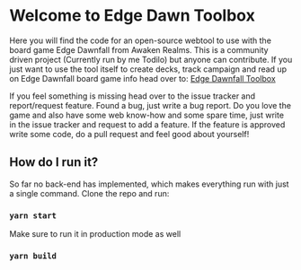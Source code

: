 # Welcome to Edge Dawn Toolbox

Here you will find the code for an open-source webtool to use with the board game Edge Dawnfall from Awaken Realms. This is a community driven project (Currently run by me Todilo) but anyone can contribute. If you just want to use the tool itself to create decks, track campaign and read up on Edge Dawnfall board game info head over to:
[Edge Dawnfall Toolbox](www.edgedawnfalltoolbox.com)

If you feel something is missing head over to the issue tracker and report/request feature. Found a bug, just write a bug report. Do you love the game and also have some web know-how and some spare time, just write in the issue tracker and request to add a feature. If the feature is approved write some code, do a pull request and feel good about yourself!

## How do I run it?

So far no back-end has implemented, which makes everything run with just a single command. Clone the repo and run:

### `yarn start`

Make sure to run it in production mode as well

### `yarn build`
